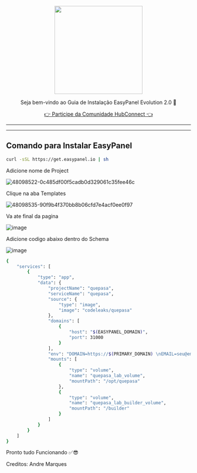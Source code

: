 <p align="center">
<img src="https://cwmkt.com.br/wp-content/uploads/2024/04/logo_github.png" width="240" />
<p align="center">Seja bem-vindo ao Guia de Instalação EasyPanel Evolution 2.0 🚀</p>
</p>
  
<p align="center"> 
<a href="https://hubconnect.top" target="_blank">👉 Participe da Comunidade HubConnect 👈</a>
</p>

<hr />
<hr />

## Comando para Instalar EasyPanel

```bash
curl -sSL https://get.easypanel.io | sh
```

Adicione nome de Project

![48098522-0c485df00f5cadb0d329061c35fee46c](https://github.com/cwmkt/easypanelevotypebot/assets/91642837/b72c1359-91ca-4bf6-9fb1-32525ba5747b)

Clique na aba Templates

![48098535-90f9b4f370bb8b06cfd7e4acf0ee0f97](https://github.com/cwmkt/easypanelevotypebot/assets/91642837/03c1830c-621c-40b3-94ee-93eb568c8d2e)

Va ate final da pagina

![image](https://github.com/comunidadehubconnect/easypanelwoofedcrm/assets/91642837/828a9e88-45f2-4b6b-98f1-ab4f164d2889)

Adicione codigo abaixo dentro do Schema

![image](https://github.com/comunidadehubconnect/easypanelwoofedcrm/assets/91642837/74b97f33-e5d2-495d-aaba-25bb8b433adf)

```bash
{
    "services": [
        {
            "type": "app",
            "data": {
                "projectName": "quepasa",
                "serviceName": "quepasa",
                "source": {
                    "type": "image",
                    "image": "codeleaks/quepasa"
                },
                "domains": [
                    {
                        "host": "$(EASYPANEL_DOMAIN)",
                        "port": 31000
                    }
                ],
                "env": "DOMAIN=https://$(PRIMARY_DOMAIN) \nEMAIL=seu@email.com \nTZ=America/Sao_Paulo \nAPP_ENV=production \nNODE_ENV=production \nWEBHOOK_QUEPASA=https://$(PRIMARY_DOMAIN)/webhook/quepasa \nWEBHOOK_TESTE_QUEPASA=https://$(PRIMARY_DOMAIN)/webhook-test/quepasa \nAPP_TITLE=Servidor NoCodeLeaks \nQUEPASA_CONTAINER_NAME=NoCodeLeaks \nQUEPASA_HOST_NAME=quepasa \nQUEPASA_MEMORY_LIMIT=4096M \nQUEPASA_EXTERNAL_PORT=31000 \nQUEPASA_INTERNAL_PORT=31000 \nWEBAPIPORT=31000 \nWEBSOCKETSSL=true \nSIGNING_SECRET=BLA!2#BlA123bLA1 \nQUEPASA_BASIC_AUTH_USER=seu@email.com \nQUEPASA_BASIC_AUTH_PASSWORD=TESTE \nMETRICS_HOST= \nMETRICS_PORT=9392 \nMIGRATIONS=/builder/migrations \nDEBUGJSONMESSAGES=false \nHTTPLOGS=false",
                "mounts": [
                    {
                        "type": "volume",
                        "name": "quepasa_lab_volume",
                        "mountPath": "/opt/quepasa"
                    },
                    {
                        "type": "volume",
                        "name": "quepasa_lab_builder_volume",
                        "mountPath": "/builder"
                    }
                ]
            }
        }
    ]
}

```


Pronto tudo Funcionando ✅😎

Creditos: Andre Marques

